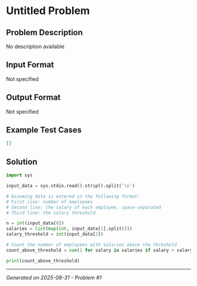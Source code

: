 # Untitled Problem

## Problem Description
No description available

## Input Format
Not specified

## Output Format
Not specified

## Example Test Cases
```json
[]
```

## Solution
```python
import sys

input_data = sys.stdin.read().strip().split('\n')

# Assuming data is entered in the following format:
# First line: number of employees
# Second line: the salary of each employee, space-separated
# Third line: the salary threshold

n = int(input_data[0])
salaries = list(map(int, input_data[1].split()))
salary_threshold = int(input_data[2])

# Count the number of employees with salaries above the threshold
count_above_threshold = sum(1 for salary in salaries if salary > salary_threshold)

print(count_above_threshold)
```

---
*Generated on 2025-08-31 - Problem #1*